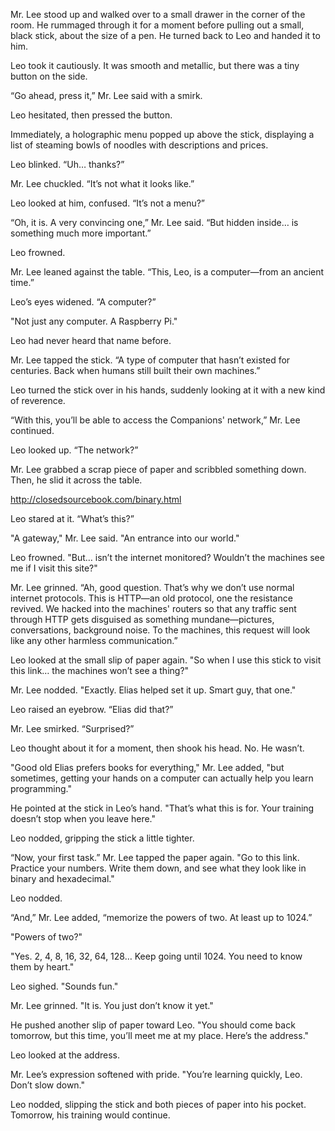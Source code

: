 
Mr. Lee stood up and walked over to a small drawer in the corner of the room. He rummaged through it for a moment before pulling out a small, black stick, about the size of a pen. He turned back to Leo and handed it to him.  

Leo took it cautiously. It was smooth and metallic, but there was a tiny button on the side.  

“Go ahead, press it,” Mr. Lee said with a smirk.  

Leo hesitated, then pressed the button.  

Immediately, a holographic menu popped up above the stick, displaying a list of steaming bowls of noodles with descriptions and prices.  

Leo blinked. “Uh… thanks?”  

Mr. Lee chuckled. “It’s not what it looks like.”  

Leo looked at him, confused. “It’s not a menu?”  

“Oh, it is. A very convincing one,” Mr. Lee said. “But hidden inside… is something much more important.”  

Leo frowned.  

Mr. Lee leaned against the table. “This, Leo, is a computer—from an ancient time.”  

Leo’s eyes widened. “A computer?”  

"Not just any computer. A Raspberry Pi."  

Leo had never heard that name before.  

Mr. Lee tapped the stick. “A type of computer that hasn’t existed for centuries. Back when humans still built their own machines.”  

Leo turned the stick over in his hands, suddenly looking at it with a new kind of reverence.  

“With this, you’ll be able to access the Companions' network,” Mr. Lee continued.  

Leo looked up. “The network?”  

Mr. Lee grabbed a scrap piece of paper and scribbled something down. Then, he slid it across the table.  

<a href="http://closedsourcebook.com/binary.html">http://closedsourcebook.com/binary.html</a>  

Leo stared at it. “What’s this?”  

"A gateway," Mr. Lee said. "An entrance into our world."  

Leo frowned. "But… isn’t the internet monitored? Wouldn’t the machines see me if I visit this site?"  

Mr. Lee grinned. “Ah, good question. That’s why we don’t use normal internet protocols. This is HTTP—an old protocol, one the resistance revived. We hacked into the machines' routers so that any traffic sent through HTTP gets disguised as something mundane—pictures, conversations, background noise. To the machines, this request will look like any other harmless communication.”  

Leo looked at the small slip of paper again. "So when I use this stick to visit this link… the machines won’t see a thing?"  

Mr. Lee nodded. "Exactly. Elias helped set it up. Smart guy, that one."  

Leo raised an eyebrow. “Elias did that?”  

Mr. Lee smirked. “Surprised?”  

Leo thought about it for a moment, then shook his head. No. He wasn’t.  

"Good old Elias prefers books for everything," Mr. Lee added, "but sometimes, getting your hands on a computer can actually help you learn programming."  

He pointed at the stick in Leo’s hand. "That’s what this is for. Your training doesn’t stop when you leave here."  

Leo nodded, gripping the stick a little tighter.  

“Now, your first task.” Mr. Lee tapped the paper again. "Go to this link. Practice your numbers. Write them down, and see what they look like in binary and hexadecimal."  

Leo nodded.  

“And,” Mr. Lee added, “memorize the powers of two. At least up to 1024.”  

"Powers of two?"  

"Yes. 2, 4, 8, 16, 32, 64, 128… Keep going until 1024. You need to know them by heart."  

Leo sighed. "Sounds fun."  

Mr. Lee grinned. "It is. You just don’t know it yet."  

He pushed another slip of paper toward Leo. "You should come back tomorrow, but this time, you’ll meet me at my place. Here’s the address."  

Leo looked at the address.  

Mr. Lee’s expression softened with pride. "You’re learning quickly, Leo. Don’t slow down."  

Leo nodded, slipping the stick and both pieces of paper into his pocket. Tomorrow, his training would continue.

